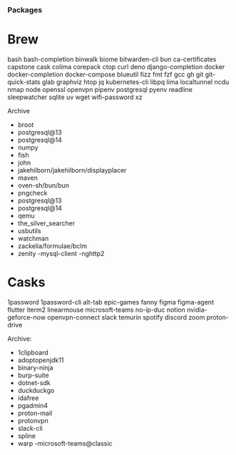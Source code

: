 ### Packages

# Brew

bash
bash-completion
binwalk
biome
bitwarden-cli
bun
ca-certificates
capstone
cask
colima
corepack
ctop
curl
deno
django-completion
docker
docker-completion
docker-compose
blueutil
fizz
fmt
fzf
gcc
gh
git
git-quick-stats
glab
graphviz
htop
jq
kubernetes-cli
libpq
lima
localtunnel
ncdu
nmap
node
openssl
openvpn
pipenv
postgresql
pyenv
readline
sleepwatcher
sqlite
uv
wget
wifi-password
xz

Archive
- broot
- postgresql@13
- postgresql@14
- numpy
- fish
- john
- jakehilborn/jakehilborn/displayplacer
- maven
- oven-sh/bun/bun
- pngcheck
- postgresql@13
- postgresql@14
- qemu
- the_silver_searcher
- usbutils
- watchman
- zackelia/formulae/bclm
- zenity
-mysql-client
-nghttp2

# Casks

1password
1password-cli
alt-tab
epic-games
fanny
figma
figma-agent
flutter
iterm2
linearmouse
microsoft-teams
no-ip-duc
notion
nvidia-geforce-now
openvpn-connect
slack
temurin
spotify
discord
zoom
proton-drive

Archive:
- 1clipboard
- adoptopenjdk11
- binary-ninja
- burp-suite
- dotnet-sdk
- duckduckgo
- idafree
- pgadmin4
- proton-mail
- protonvpn
- slack-cli
- spline
- warp
-microsoft-teams@classic
